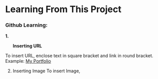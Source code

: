 <h1>Learning From This Project </h1>

<h3>Github Learning: </h3>

<b>1. <ul>Inserting URL</ul></b>
   To insert URL, enclose text in square bracket and link in round bracket.
   Example: 
   [My Portfolio](www.google.com)

2. Inserting Image
   To insert Image, 
